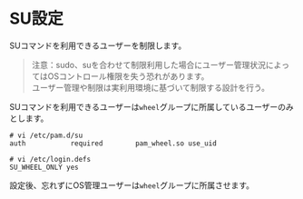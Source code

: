 # SU設定
SUコマンドを利用できるユーザーを制限します。  

> 注意：sudo、suを合わせて制限利用した場合にユーザー管理状況によってはOSコントロール権限を失う恐れがあります。  
>      ユーザー管理や制限は実利用環境に基づいて制限する設計を行う。  

SUコマンドを利用できるユーザーは`wheel`グループに所属しているユーザーのみとします。  

```
# vi /etc/pam.d/su
auth           required        pam_wheel.so use_uid
```

```
# vi /etc/login.defs
SU_WHEEL_ONLY yes
```

設定後、忘れずにOS管理ユーザーは`wheel`グループに所属させます。  
